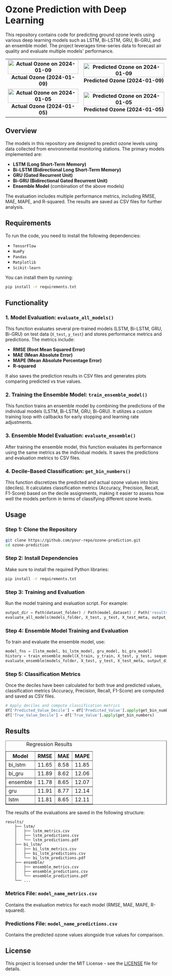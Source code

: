 # Ozone Prediction with Deep Learning

This repository contains code for predicting ground ozone levels using various deep learning models such as LSTM, Bi-LSTM, GRU, Bi-GRU, and an ensemble model. The project leverages time-series data to forecast air quality and evaluate multiple models' performance.

<table>
  <tr>
    <td style="text-align: center; font-weight: bold;">
      <img src="https://github.com/user-attachments/assets/5c6e6cf8-77e0-4db8-bb29-56e9046e5de6" alt="Actual Ozone on 2024-01-09" style="width: 100%;" />
      Actual Ozone (2024-01-09)
    </td>
    <td style="text-align: center; font-weight: bold;">
      <img src="https://github.com/user-attachments/assets/233e89dd-b7c9-4f8d-8112-46ee7f9b120a" alt="Predicted Ozone on 2024-01-09" style="width: 100%;" />
      Predicted Ozone (2024-01-09)
    </td>
  </tr>
  
  <tr>
    <td style="text-align: center; font-weight: bold;">
      <img src="https://github.com/user-attachments/assets/a4090b00-5251-4d62-a1d8-2a1617e6ac6d" alt="Actual Ozone on 2024-01-05" style="width: 100%;" />
      Actual Ozone (2024-01-05)
    </td>
    <td style="text-align: center; font-weight: bold;">
      <img src="https://github.com/user-attachments/assets/7a27d6ba-b8a5-4f53-83f2-bcf19a0bf669" alt="Predicted Ozone on 2024-01-05" style="width: 100%;" />
      Predicted Ozone (2024-01-05)
    </td>
  </tr>
</table>


## Overview

The models in this repository are designed to predict ozone levels using data collected from environmental monitoring stations. The primary models implemented are:

- **LSTM (Long Short-Term Memory)**
- **Bi-LSTM (Bidirectional Long Short-Term Memory)**
- **GRU (Gated Recurrent Unit)**
- **Bi-GRU (Bidirectional Gated Recurrent Unit)**
- **Ensemble Model** (combination of the above models)

The evaluation includes multiple performance metrics, including RMSE, MAE, MAPE, and R-squared. The results are saved as CSV files for further analysis.

## Requirements

To run the code, you need to install the following dependencies:

- `TensorFlow`
- `NumPy`
- `Pandas`
- `Matplotlib`
- `Scikit-learn`

You can install them by running:

```bash
pip install -r requirements.txt
```

## Functionality

### 1. Model Evaluation: `evaluate_all_models()`
This function evaluates several pre-trained models (LSTM, Bi-LSTM, GRU, Bi-GRU) on test data (`X_test`, `y_test`) and stores performance metrics and predictions. The metrics include:

- **RMSE (Root Mean Squared Error)**
- **MAE (Mean Absolute Error)**
- **MAPE (Mean Absolute Percentage Error)**
- **R-squared** 

It also saves the prediction results in CSV files and generates plots comparing predicted vs true values.

### 2. Training the Ensemble Model: `train_ensemble_model()`
This function trains an ensemble model by combining the predictions of the individual models (LSTM, Bi-LSTM, GRU, Bi-GRU). It utilizes a custom training loop with callbacks for early stopping and learning rate adjustments.

### 3. Ensemble Model Evaluation: `evaluate_ensemble()`
After training the ensemble model, this function evaluates its performance using the same metrics as the individual models. It saves the predictions and evaluation metrics to CSV files.

### 4. Decile-Based Classification: `get_bin_numbers()`
This function discretizes the predicted and actual ozone values into bins (deciles). It calculates classification metrics (Accuracy, Precision, Recall, F1-Score) based on the decile assignments, making it easier to assess how well the models perform in terms of classifying different ozone levels.

## Usage

### Step 1: Clone the Repository

```bash
git clone https://github.com/your-repo/ozone-prediction.git
cd ozone-prediction
```

### Step 2: Install Dependencies

Make sure to install the required Python libraries:

```bash
pip install -r requirements.txt
```

### Step 3: Training and Evaluation

Run the model training and evaluation script. For example:

```python
output_dir = Path(dataset_folder) / Path(model_dataset) / Path('results')
evaluate_all_models(models_folder, X_test, y_test, X_test_meta, output_dir)
```

### Step 4: Ensemble Model Training and Evaluation

To train and evaluate the ensemble model, use:

```python
model_fns = [lstm_model, bi_lstm_model, gru_model, bi_gru_model]
history = train_ensemble_model(X_train, y_train, X_test, y_test, sequence_length, models_folder, model_fns, epochs=500)
evaluate_ensemble(models_folder, X_test, y_test, X_test_meta, output_dir, model_name="ensemble")
```

### Step 5: Classification Metrics

Once the deciles have been calculated for both true and predicted values, classification metrics (Accuracy, Precision, Recall, F1-Score) are computed and saved as CSV files.

```python
# Apply deciles and compute classification metrics
df['Predicted_Value_Decile'] = df['Predicted_Value'].apply(get_bin_numbers)
df['True_Value_Decile'] = df['True_Value'].apply(get_bin_numbers)
```

## Results
<table border="1">
  <caption>Regression Results</caption>
  <thead>
    <tr>
      <th>Model</th>
      <th>RMSE</th>
      <th>MAE</th>
      <th>MAPE</th>
    </tr>
  </thead>
  <tbody>
    <tr>
      <td>bi_lstm</td>
      <td>11.65</td>
      <td>8.58</td>
      <td>11.85</td>
    </tr>
    <tr>
      <td>bi_gru</td>
      <td>11.89</td>
      <td>8.62</td>
      <td>12.06</td>
    </tr>
    <tr>
      <td>ensemble</td>
      <td>11.78</td>
      <td>8.65</td>
      <td>12.07</td>
    </tr>
    <tr>
      <td>gru</td>
      <td>11.91</td>
      <td>8.77</td>
      <td>12.14</td>
    </tr>
    <tr>
      <td>lstm</td>
      <td>11.81</td>
      <td>8.65</td>
      <td>12.11</td>
    </tr>
  </tbody>
</table>


The results of the evaluations are saved in the following structure:

```
results/
    ├── lstm/
    │   ├── lstm_metrics.csv
    │   ├── lstm_predictions.csv
    │   └── lstm_predictions.pdf
    ├── bi_lstm/
    │   ├── bi_lstm_metrics.csv
    │   ├── bi_lstm_predictions.csv
    │   └── bi_lstm_predictions.pdf
    ├── ensemble/
    │   ├── ensemble_metrics.csv
    │   ├── ensemble_predictions.csv
    │   └── ensemble_predictions.pdf
    └── ...
```

### Metrics File: `model_name_metrics.csv`
Contains the evaluation metrics for each model (RMSE, MAE, MAPE, R-squared).

### Predictions File: `model_name_predictions.csv`
Contains the predicted ozone values alongside true values for comparison.

## License

This project is licensed under the MIT License - see the [LICENSE](LICENSE) file for details.
